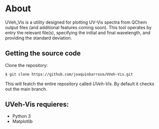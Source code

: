 # About
UVeh_Vis is a utility designed for plotting UV-Vis spectra from QChem output files (and additional features coming soon). This tool operates by entry the relevant file(s), specifying the initial and final wavelength, and providing the standard deviation.

## Getting the source code

Clone the repository:
```bash
$ git clone https://github.com/joaquinbarroso/UVeh-Vis.git
```

This will featch the entire repository called *UVeh-Vis*. 
By default it checks out the main branch.

## UVeh-Vis requieres:
- Python 3
- Matplotlib
